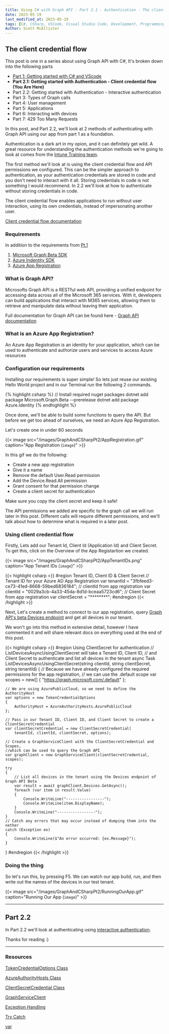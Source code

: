 ```yaml
---
title: Using C# with Graph API - Part 2.1 - Authentication - The client credential flow
date: 2023-05-19
last_modified_at: 2023-05-19
tags: [C#, CSharp, VSCode, Visual Studio Code, Development, Programming, Microsoft Graph, Graph API]
Author: Scott McAllister
---
```


## The client credential flow

This post is one in a series about using Graph API with C#, It's broken down into the following parts

- [Part 1: Getting started with C# and VScode](https://scotscottmca.com/posts/GraphAndCSharp-pt1/)  
- **Part 2.1: Getting started with Authentication - Client credential flow (You Are Here)**  
- Part 2.2: Getting started with Authentication - Interactive authentication  
- Part 3: Types of Graph calls  
- Part 4: User management  
- Part 5: Applications  
- Part 6: Interacting with devices  
- Part 7: 429 Too Many Requests  


In this post, and Part 2.2, we'll look at 2 methods of authenticating with Graph API using our app from part 1 as a foundation.

Authentication is a dark art in my opion, and it can definitely get wild. A great resource for understanding the authentication methods we're going to look at comes from the [Intune Training team](https://www.youtube.com/watch?v=yW39sbwunDQ).

The first method we'll look at is using the client credential flow and API permissions we configured. This can be the simpler approach to authentication, as your authentication credentials are stored in code and you don't need to interact with it all. Storing credentials in code is not something I would recommend. In 2.2 we'll look at how to authenticate without storing credentials in code. 

The client credential flow enables applications to run without user interaction, using its own credentials, instead of impersonating another user. 

[Client credential flow documentation](https://learn.microsoft.com/en-us/azure/active-directory/develop/v2-oauth2-client-creds-grant-flow)


### Requirements

In addition to the requirements from [Pt.1](https://scotscottmca.com/2023/05/08/GraphAndCSharp-pt1/)

1. [Microsoft Graph Beta SDK](https://www.nuget.org/packages/Microsoft.Graph.Beta/5.29.0-preview)
2. [Azure Indentity SDK](https://www.nuget.org/packages/Azure.Identity)
3. [Azure App Registration](https://learn.microsoft.com/en-us/azure/active-directory/develop/quickstart-register-app)

### What is **Graph API**?

Microsofts Graph API is a RESTful web API, providing a unified endpoint for accessing data across all of the Microsoft 365 services. With it, developers can build applications that interact with M365 services, allowing them to retrieve and manipulate data without leaving their application. 

Full documentation for Graph API can be found here - [Graph API documentation](https://learn.microsoft.com/en-us/graph/use-the-api)

### What is an **Azure App Registration**?

An Azure App Registration is an identity for your application, which can be used to authenticate and authorize users and services to access Azure resources

### Configuration our requirements

Installing our requirements is super simple! So lets just reuse our existing Hello World project and in our Terminal run the following 2 commands. 

{% highlight csharp %}
// Install required nuget packages
dotnet add package Microsoft.Graph.Beta --prerelease
dotnet add package Azure.Identity
{% endhighlight %}

Once done, we'll be able to build some functions to query the API. But before we get too ahead of ourselves, we need an Azure App Registration. 

Let's create one in under 60 seconds

{{< image src="/images/GraphAndCSharpPt2/AppRegistration.gif" caption="App Registration (`image`)" >}}

In this gif we do the following:

- Create a new app registration
- Give it a name
- Remove the default User.Read permission
- Add the Device.Read.All permission
- Grant consent for that permission change
- Create a client secret for authentication

Make sure you copy the client secret and keep it safe!

The API permissions we added are specific to the graph call we will run later in this post. Different calls will require different permissions, and we'll talk about how to determine what is required in a later post.

### Using client credential flow

Firstly, Lets add our Tenant Id, Client Id (Application Id) and Client Secret. To get this, click on the Overview of the App Registartion we created. 

{{< image src="/images/GraphAndCSharpPt2/AppTenantIDs.png" caption="App Tenant IDs (`image`)" >}}

{{< highlight csharp >}}
#region Tenant ID, Client ID & Client Secret
// Tenant ID for your Azure AD App Registration
var tenantId = "3fbfeed3-ce73-41ed-8668-59bed6836184";
// clientId from app registration
var clientId = "0029a3cb-4a33-45da-8d1d-bceaa5723cd6";
// Client Secret from app registration
var clientSecret = "********";
#endregion
{{< /highlight >}}

Next, Let's create a method to connect to our app registration, query [Graph API's beta Devices endpoint](https://learn.microsoft.com/en-us/graph/api/device-list?view=graph-rest-1.0&tabs=http) and get all devices in our tenant.

We won't go into this method in extensive detail, however I have commented it and will share relevant docs on everything used at the end of this post. 

{{< highlight csharp >}}
#region Using ClientSecret for authentication
// ListDevicesAsyncUsingClientSecret will take a Tenant ID, Client ID, 
// and Client Secret to authenticate and list all devices in the tenant
async Task ListDevicesAsyncUsingClientSecret(string clientId, string clientSecret, string tenantId)
{
    // Because we have already configured the required permissions for the app registration, 
    // we can use the .default scope
    var scopes = new[] { "https://graph.microsoft.com/.default" };

    // We are using AzurePublicCloud, so we need to define the AuthorityHost
    var options = new TokenCredentialOptions
    {
        AuthorityHost = AzureAuthorityHosts.AzurePublicCloud
    };

    // Pass in our Tenant ID, Client ID, and Client Secret to create a ClientSecretCredential
    var clientSecretCredential = new ClientSecretCredential(
        tenantId, clientId, clientSecret, options);

    // Create a GraphServiceClient with the ClientSecretCredential and Scopes, 
    //which can be used to query the Graph API
    var graphClient = new GraphServiceClient(clientSecretCredential, scopes);

    try
    {
        // List all devices in the tenant using the Devices endpoint of Graph API Beta 
        var result = await graphClient.Devices.GetAsync();
        foreach (var item in result.Value)
        {
            Console.WriteLine("-----------------");
            Console.WriteLine(item.DisplayName);
        }
        Console.WriteLine("-----------------");
    }
    // Catch any errors that may occur instead of dumping them into the nether
    catch (Exception ex)
    {
        Console.WriteLine($"An error occurred: {ex.Message}");
    }
}
#endregion
{{< /highlight >}}


### Doing the thing

So let's run this, by pressing F5. 
We can watch our app build, run, and then write out the names of the devices in our test tenant.

{{< image src="/images/GraphAndCSharpPt2/RunningOurApp.gif" caption="Running Our App (`image`)" >}}


-----

## Part 2.2

In Part 2.2 we'll look at authenticating using [interactive authentication](https://learn.microsoft.com/en-us/dotnet/api/azure.identity.interactivebrowsercredential?view=azure-dotnet).

Thanks for reading :)

-----
### Resources

[TokenCredentialOptions Class](https://learn.microsoft.com/en-us/dotnet/api/azure.identity.tokencredentialoptions?view=azure-dotnet)

[AzureAuthorityHosts Class](https://learn.microsoft.com/en-us/dotnet/api/azure.identity.azureauthorityhosts?view=azure-dotnet)

[ClientSecretCredential Class](https://learn.microsoft.com/en-us/dotnet/api/azure.identity.clientsecretcredential?view=azure-dotnet)

[GraphServiceClient](https://learn.microsoft.com/en-us/graph/sdks/create-client?tabs=CS)

[Exception Handling](https://learn.microsoft.com/en-us/dotnet/csharp/fundamentals/exceptions/exception-handling)

[Try Catch](https://learn.microsoft.com/en-us/dotnet/csharp/language-reference/statements/exception-handling-statements#the-try-catch-statement)

[var](https://learn.microsoft.com/en-us/dotnet/csharp/language-reference/statements/declarations)